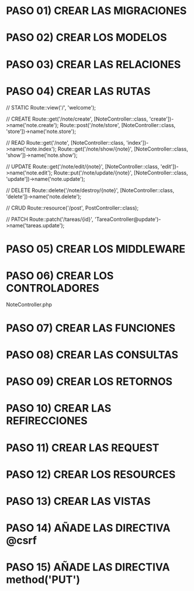 # PASO 01) CREAR LAS MIGRACIONES

# PASO 02) CREAR LOS MODELOS

# PASO 03) CREAR LAS RELACIONES

# PASO 04) CREAR LAS RUTAS

// STATIC
Route::view('/', 'welcome');

// CREATE
Route::get('/note/create', [NoteController::class, 'create'])->name('note.create');
Route::post('/note/store', [NoteController::class, 'store'])->name('note.store');

// READ
Route::get('/note', [NoteController::class, 'index'])->name('note.index');
Route::get('/note/show/{note}', [NoteController::class, 'show'])->name('note.show');

// UPDATE
Route::get('/note/edit/{note}', [NoteController::class, 'edit'])->name('note.edit');
Route::put('/note/update/{note}', [NoteController::class, 'update'])->name('note.update');

// DELETE
Route::delete('/note/destroy/{note}', [NoteController::class, 'delete'])->name('note.delete');

// CRUD
Route::resource('/post', PostController::class);

// PATCH
Route::patch('/tareas/{id}', 'TareaController@update')->name('tareas.update');

# PASO 05) CREAR LOS MIDDLEWARE

# PASO 06) CREAR LOS CONTROLADORES

NoteController.php

# PASO 07) CREAR LAS FUNCIONES

# PASO 08) CREAR LAS CONSULTAS

# PASO 09) CREAR LOS RETORNOS

# PASO 10) CREAR LAS REFIRECCIONES

# PASO 11) CREAR LAS REQUEST

# PASO 12) CREAR LOS RESOURCES

# PASO 13) CREAR LAS VISTAS

# PASO 14) AÑADE LAS DIRECTIVA @csrf

# PASO 15) AÑADE LAS DIRECTIVA method('PUT')
